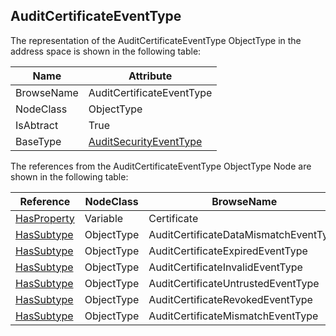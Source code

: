 <!-- objecttype -->
## AuditCertificateEventType
The representation of the AuditCertificateEventType ObjectType in the address space is shown in the following table:  

|Name|Attribute|
|---|---|
|BrowseName|AuditCertificateEventType|
|NodeClass|ObjectType|
|IsAbtract|True|
|BaseType|[AuditSecurityEventType](../../../Part5/ObjectTypes/AuditSecurityEventType/readme.md)|

The references from the AuditCertificateEventType ObjectType Node are shown in the following table:  

|Reference|NodeClass|BrowseName|DataType|TypeDefinition|ModellingRule|
|---|---|---|---|---|---|
|[HasProperty](../../../Part3/ReferenceTypes/HasProperty/readme.md)|Variable|Certificate|[ByteString](../../../Part3/DataTypes/ByteString/readme.md)|[PropertyType](../../Part5/VariableTypes/PropertyType/readme.md)|[Mandatory](../../Objects/Mandatory/readme.md)|
|[HasSubtype](../../../Part3/ReferenceTypes/HasSubtype/readme.md)|ObjectType|AuditCertificateDataMismatchEventType||||
|[HasSubtype](../../../Part3/ReferenceTypes/HasSubtype/readme.md)|ObjectType|AuditCertificateExpiredEventType||||
|[HasSubtype](../../../Part3/ReferenceTypes/HasSubtype/readme.md)|ObjectType|AuditCertificateInvalidEventType||||
|[HasSubtype](../../../Part3/ReferenceTypes/HasSubtype/readme.md)|ObjectType|AuditCertificateUntrustedEventType||||
|[HasSubtype](../../../Part3/ReferenceTypes/HasSubtype/readme.md)|ObjectType|AuditCertificateRevokedEventType||||
|[HasSubtype](../../../Part3/ReferenceTypes/HasSubtype/readme.md)|ObjectType|AuditCertificateMismatchEventType||||

